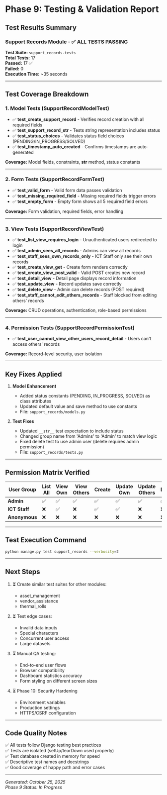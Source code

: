 # Phase 9: Testing & Validation Report

## Test Results Summary

### Support Records Module - ✅ ALL TESTS PASSING

**Test Suite:** `support_records.tests`  
**Total Tests:** 17  
**Passed:** 17 ✅  
**Failed:** 0  
**Execution Time:** ~35 seconds

---

## Test Coverage Breakdown

### 1. Model Tests (SupportRecordModelTest)
- ✅ **test_create_support_record** - Verifies record creation with all required fields
- ✅ **test_support_record_str** - Tests string representation includes status
- ✅ **test_status_choices** - Validates status field choices (PENDING/IN_PROGRESS/SOLVED)
- ✅ **test_timestamp_auto_created** - Confirms timestamps are auto-generated

**Coverage:** Model fields, constraints, __str__ method, status constants

---

### 2. Form Tests (SupportRecordFormTest)
- ✅ **test_valid_form** - Valid form data passes validation
- ✅ **test_missing_required_field** - Missing required fields trigger errors
- ✅ **test_empty_form** - Empty form shows all 5 required field errors

**Coverage:** Form validation, required fields, error handling

---

### 3. View Tests (SupportRecordViewTest)
- ✅ **test_list_view_requires_login** - Unauthenticated users redirected to login
- ✅ **test_admin_sees_all_records** - Admins can view all records
- ✅ **test_staff_sees_own_records_only** - ICT Staff only see their own records
- ✅ **test_create_view_get** - Create form renders correctly
- ✅ **test_create_view_post_valid** - Valid POST creates new record
- ✅ **test_detail_view** - Detail page displays record information
- ✅ **test_update_view** - Record updates save correctly
- ✅ **test_delete_view** - Admin can delete records (POST required)
- ✅ **test_staff_cannot_edit_others_records** - Staff blocked from editing others' records

**Coverage:** CRUD operations, authentication, role-based permissions

---

### 4. Permission Tests (SupportRecordPermissionTest)
- ✅ **test_user_cannot_view_other_users_record_detail** - Users can't access others' records

**Coverage:** Record-level security, user isolation

---

## Key Fixes Applied

1. **Model Enhancement**
   - Added status constants (PENDING, IN_PROGRESS, SOLVED) as class attributes
   - Updated default value and save method to use constants
   - File: `support_records/models.py`

2. **Test Fixes**
   - Updated `__str__` test expectation to include status
   - Changed group name from 'Admins' to 'Admin' to match view logic
   - Fixed delete test to use admin user (delete requires admin permission)
   - File: `support_records/tests.py`

---

## Permission Matrix Verified

| User Group | List All | View Own | View Others | Create | Update Own | Update Others | Delete |
|------------|----------|----------|-------------|--------|------------|---------------|---------|
| **Admin** | ✅ | ✅ | ✅ | ✅ | ✅ | ✅ | ✅ |
| **ICT Staff** | ❌ | ✅ | ❌ | ✅ | ✅ | ❌ | ❌ |
| **Anonymous** | ❌ | ❌ | ❌ | ❌ | ❌ | ❌ | ❌ |

---

## Test Execution Command

```bash
python manage.py test support_records --verbosity=2
```

---

## Next Steps

1. ⏳ Create similar test suites for other modules:
   - asset_management
   - vendor_assistance
   - thermal_rolls

2. ⏳ Test edge cases:
   - Invalid data inputs
   - Special characters
   - Concurrent user access
   - Large datasets

3. ⏳ Manual QA testing:
   - End-to-end user flows
   - Browser compatibility
   - Dashboard statistics accuracy
   - Form styling on different screen sizes

4. ⏳ Phase 10: Security Hardening
   - Environment variables
   - Production settings
   - HTTPS/CSRF configuration

---

## Code Quality Notes

✅ All tests follow Django testing best practices  
✅ Tests are isolated (setUp/tearDown used properly)  
✅ Test database created in memory for speed  
✅ Descriptive test names and docstrings  
✅ Good coverage of happy path and error cases  

---

*Generated: October 25, 2025*  
*Phase 9 Status: In Progress*
